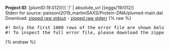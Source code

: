 **Project ID:** [plumID:19.012]({{ '/' | absolute_url }}eggs/19/012/)  
Stderr for source:  paissoni2019_martiniSAXS/Protein-DNA/plumed-main.dat   
Download: [zipped raw stdout](plumed-main.dat.plumed_master.stdout.txt.zip) - [zipped raw stderr](plumed-main.dat.plumed_master.stderr.txt.zip) 
{% raw %}
<pre>
#! Only the first 1000 rows of the error file are shown below
#! To inspect the full error file, please download the zipped raw stderr file above
</pre>
{% endraw %}

